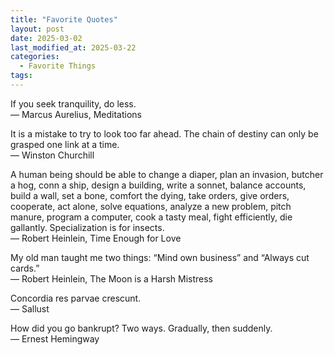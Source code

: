 ```yaml
---
title: "Favorite Quotes"
layout: post
date: 2025-03-02
last_modified_at: 2025-03-22
categories:
  - Favorite Things
tags:
---
```


If you seek tranquility, do less.  
— Marcus Aurelius, Meditations

It is a mistake to try to look too far ahead. The chain of destiny can only be grasped one link at a time.  
— Winston Churchill

A human being should be able to change a diaper, plan an invasion, butcher a hog, conn a ship, design a building, write a sonnet, balance accounts, build a wall, set a bone, comfort the dying, take orders, give orders, cooperate, act alone, solve equations, analyze a new problem, pitch manure, program a computer, cook a tasty meal, fight efficiently, die gallantly. Specialization is for insects.  
— Robert Heinlein, Time Enough for Love

My old man taught me two things: “Mind own business” and “Always cut cards.”  
— Robert Heinlein, The Moon is a Harsh Mistress

Concordia res parvae crescunt.  
— Sallust

How did you go bankrupt?
Two ways. Gradually, then suddenly.  
— Ernest Hemingway  

